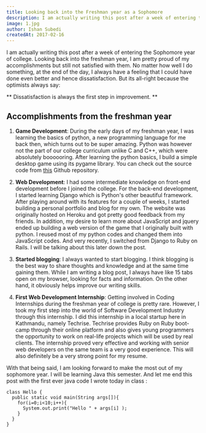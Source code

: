 ```yaml
---
title: Looking back into the Freshman year as a Sophomore
description: I am actually writing this post after a week of entering the Sophomore year of college.
image: 1.jpg
author: Ishan Subedi
createdAt: 2017-02-16
---
```


I am actually writing this post after a week of entering the Sophomore year of college. Looking back into the freshman year, I am pretty proud of my accomplishments but still not satisfied with them. No matter how well I do something, at the end of the day, I always have a feeling that I could have done even better and hence dissatisfaction. But its all-right because the optimists always say:

** Dissatisfaction is always the first step in improvement. **

## Accomplishments from the freshman year

1) **Game Development**: During the early days of my freshman year, I was learning the basics of python, a new programming language for me back then, which turns out to be super amazing. Python was however not the part of our college curriculum unlike C and C++, which were absolutely boooooring. After learning the python basics, I build a simple desktop game using its pygame library. You can check out the source code from [this](https://github.com/ikushum/Ball-Game-2) Github repository.

2) **Web Development**: I had some intermediate knowledge on front-end development before I joined the college. For the back-end development, I started learning Django which is Python's other beautiful framework. After playing around with its features for a couple of weeks, I started building a personal portfolio and blog for my own. The website was originally hosted on Heroku and got pretty good feedback from my friends. In addition, my desire to learn more about JavaScript and jquery ended up building a web version of the game that I originally built with python. I reused most of my python codes and changed them into JavaScript codes. And very recently, I switched from Django to Ruby on Rails. I will be talking about this later down the post.

3) **Started blogging**: I always wanted to start blogging. I think blogging is the best way to share thoughts and knowledge and at the same time gaining them. While I am writing a blog post, I always have like 15 tabs open on my browser, looking for facts and information. On the other hand, it obviously helps improve our writing skills.

4) **First Web Development Internship**: Getting involved in Coding Internships during the freshman year of college is pretty rare. However, I took my first step into the world of Software Development Industry through this internship. I did this internship in a local startup here in Kathmandu, namely Techrise. Techrise provides Ruby on Ruby boot-camp through their online platform and also gives young programmers the opportunity to work on real-life projects which will be used by real clients. The internship proved very effective and working with senior web developers on the same team is a very good experience. This will also definitely be a very strong point for my resume.

With that being said, I am looking forward to make the most out of my sophomore year. I will be learning Java this semester. And let me end this post with the first ever java code I wrote today in class :

```java{}
class Hello {
  public static void main(String args[]){
    for(i=0;i<10;i++){
      System.out.print("Hello " + args[i] );
    }
  }
}
```
